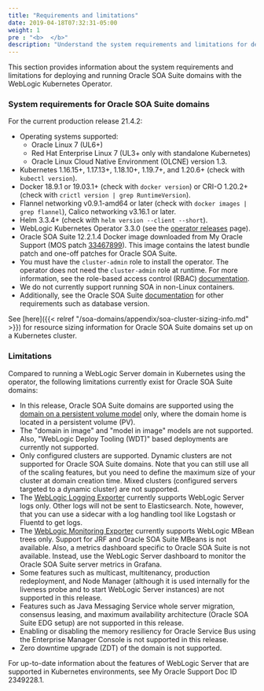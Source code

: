 ```yaml
---
title: "Requirements and limitations"
date: 2019-04-18T07:32:31-05:00
weight: 1
pre : "<b>  </b>"
description: "Understand the system requirements and limitations for deploying and running Oracle SOA Suite domains with the WebLogic Kubernetes Operator, including the SOA cluster sizing recommendations."
---
```


This section provides information about the system requirements and limitations for deploying and running Oracle SOA Suite domains with the WebLogic Kubernetes Operator.

### System requirements for Oracle SOA Suite domains

For the current production release 21.4.2:

* Operating systems supported:
  * Oracle Linux 7 (UL6+)
  * Red Hat Enterprise Linux 7 (UL3+ only with standalone Kubernetes)
  * Oracle Linux Cloud Native Environment (OLCNE) version 1.3.
* Kubernetes 1.16.15+, 1.17.13+, 1.18.10+, 1.19.7+, and 1.20.6+ (check with `kubectl version`).
* Docker 18.9.1 or 19.03.1+ (check with `docker version`) or CRI-O 1.20.2+ (check with `crictl version | grep RuntimeVersion`).
* Flannel networking v0.9.1-amd64 or later (check with `docker images | grep flannel`), Calico networking v3.16.1 or later.
* Helm 3.3.4+ (check with `helm version --client --short`).
* WebLogic Kubernetes Operator 3.3.0 (see the [operator releases](https://github.com/oracle/weblogic-kubernetes-operator/releases/tag/v3.3.0) page).
* Oracle SOA Suite 12.2.1.4 Docker image downloaded from My Oracle Support (MOS patch [33467899](https://support.oracle.com/epmos/faces/ui/patch/PatchDetail.jspx?patchId=33467899)). This image contains the latest bundle patch and one-off patches for Oracle SOA Suite.
* You must have the `cluster-admin` role to install the operator. The operator does not need the `cluster-admin` role at runtime.
  For more information, see the role-based access control (RBAC) [documentation](https://oracle.github.io/weblogic-kubernetes-operator/security/rbac/).
* We do not currently support running SOA in non-Linux containers.
* Additionally, see the Oracle SOA Suite [documentation](https://docs.oracle.com/en/middleware/fusion-middleware/12.2.1.4/insoa/preparing-install-and-configure-product.html#GUID-E2D4D481-BE80-4600-8078-FD9C03A30210) for other requirements such as database version.

See [here]({{< relref "/soa-domains/appendix/soa-cluster-sizing-info.md" >}}) for resource sizing information for Oracle SOA Suite domains set up on a Kubernetes cluster.

### Limitations

Compared to running a WebLogic Server domain in Kubernetes using the operator, the
following limitations currently exist for Oracle SOA Suite domains:

* In this release, Oracle SOA Suite domains are supported using the
[domain on a persistent volume model](https://oracle.github.io/weblogic-kubernetes-operator/userguide/managing-domains/choosing-a-model/) only, where the domain home is located in a persistent volume (PV).
* The "domain in image" and "model in image" models are not supported. Also, "WebLogic Deploy Tooling (WDT)" based deployments are currently not supported.   
* Only configured clusters are supported.  Dynamic clusters are not supported for
  Oracle SOA Suite domains.  Note that you can still use all of the scaling features,
  but you need to define the maximum size of your cluster at domain creation time. Mixed clusters (configured servers targeted to a dynamic cluster) are not supported.
* The [WebLogic Logging Exporter](https://github.com/oracle/weblogic-logging-exporter)
  currently supports WebLogic Server logs only.  Other logs will not be sent to
  Elasticsearch.  Note, however, that you can use a sidecar with a log handling tool
  like Logstash or Fluentd to get logs.
* The [WebLogic Monitoring Exporter](https://github.com/oracle/weblogic-monitoring-exporter)
  currently supports WebLogic MBean trees only. Support for JRF and Oracle SOA Suite MBeans is not available. Also, a metrics dashboard specific to Oracle SOA Suite is not available. Instead, use the WebLogic Server dashboard to monitor the Oracle SOA Suite server metrics in Grafana.
* Some features such as multicast, multitenancy, production redeployment, and Node Manager (although it is used internally for the liveness probe and to start WebLogic Server instances) are not supported in this release.
* Features such as Java Messaging Service whole server migration, consensus leasing, and maximum availability architecture (Oracle SOA Suite EDG setup) are not supported in this release.
* Enabling or disabling the memory resiliency for Oracle Service Bus using the Enterprise Manager Console is not supported in this release.
* Zero downtime upgrade (ZDT) of the domain is not supported.

For up-to-date information about the features of WebLogic Server that are supported in Kubernetes environments, see My Oracle Support Doc ID 2349228.1.
